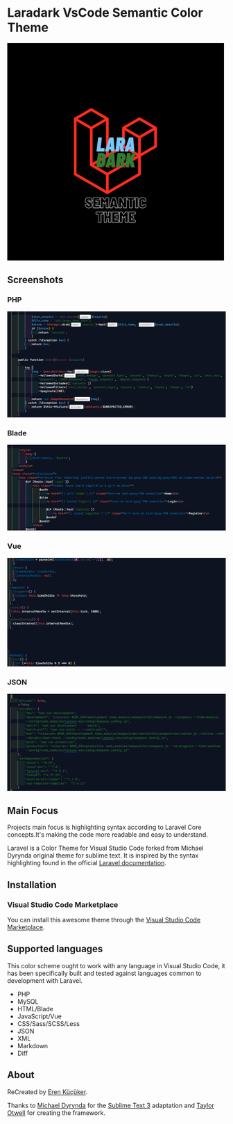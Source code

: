 # Laradark VsCode Semantic Color Theme

![Laradark Icon](/icon.png)



## Screenshots

### PHP

![PHP syntax highlighting](screenshots/php.png)

### Blade

![Blade syntax highlighting](screenshots/blade.png)


### Vue

![Vue syntax highlighting](screenshots/vue.png)

### JSON

![JSON syntax highlighting](screenshots/json.png)





## Main Focus
Projects main focus is highlighting syntax according to Laravel Core concepts.It's making  the code more readable and easy to understand.

Laravel is a Color Theme for Visual Studio Code forked from Michael Dyrynda original theme for sublime text. It is inspired by the syntax highlighting found in the official [Laravel documentation](https://laravel.com/docs).

## Installation

### Visual Studio Code Marketplace

You can install this awesome theme through the [Visual Studio Code Marketplace](https://marketplace.visualstudio.com/items?itemName=erenkucukersoftware.laravel).


## Supported languages

This color scheme ought to work with any language in Visual Studio Code, it has been specifically built and tested against languages common to development with Laravel.

* PHP
* MySQL
* HTML/Blade
* JavaScript/Vue
* CSS/Sass/SCSS/Less
* JSON
* XML
* Markdown
* Diff

## About

ReCreated by [Eren Küçüker](https://twitter.com/yerenkucuker).

Thanks to [Michael Dyrynda](https://twitter.com/michaeldyrynda) for the [Sublime Text 3](https://github.com/michaeldyrynda/Laravel.tmTheme) adaptation and [Taylor Otwell](https://twitter.com/taylorotwell) for creating the framework.